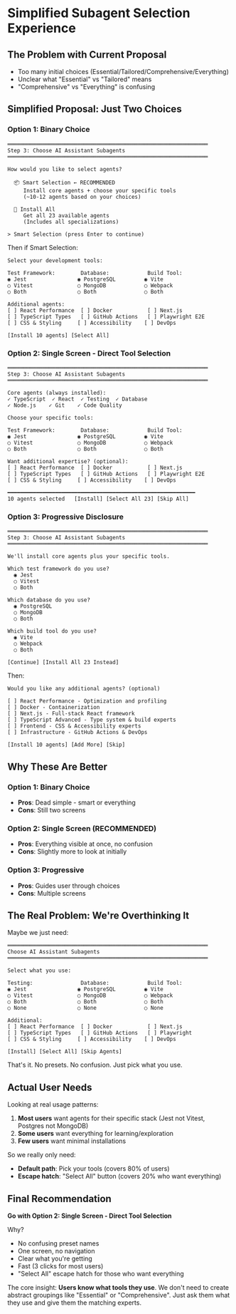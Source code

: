 # Simplified Subagent Selection Experience

## The Problem with Current Proposal
- Too many initial choices (Essential/Tailored/Comprehensive/Everything)
- Unclear what "Essential" vs "Tailored" means
- "Comprehensive" vs "Everything" is confusing

## Simplified Proposal: Just Two Choices

### Option 1: Binary Choice

```
═══════════════════════════════════════════════════════════════
Step 3: Choose AI Assistant Subagents
═══════════════════════════════════════════════════════════════

How would you like to select agents?

  📦 Smart Selection ← RECOMMENDED
     Install core agents + choose your specific tools
     (~10-12 agents based on your choices)
     
  🌟 Install All
     Get all 23 available agents
     (Includes all specializations)

> Smart Selection (press Enter to continue)
```

Then if Smart Selection:

```
Select your development tools:

Test Framework:        Database:            Build Tool:
◉ Jest                ◉ PostgreSQL         ◉ Vite
○ Vitest              ○ MongoDB            ○ Webpack
○ Both                ○ Both               ○ Both

Additional agents:
[ ] React Performance  [ ] Docker           [ ] Next.js
[ ] TypeScript Types   [ ] GitHub Actions   [ ] Playwright E2E
[ ] CSS & Styling     [ ] Accessibility    [ ] DevOps

[Install 10 agents] [Select All]
```

### Option 2: Single Screen - Direct Tool Selection

```
═══════════════════════════════════════════════════════════════
Step 3: Choose AI Assistant Subagents
═══════════════════════════════════════════════════════════════

Core agents (always installed):
✓ TypeScript  ✓ React  ✓ Testing  ✓ Database  
✓ Node.js    ✓ Git    ✓ Code Quality

Choose your specific tools:

Test Framework:        Database:            Build Tool:
◉ Jest                ◉ PostgreSQL         ◉ Vite
○ Vitest              ○ MongoDB            ○ Webpack
○ Both                ○ Both               ○ Both

Want additional expertise? (optional):
[ ] React Performance  [ ] Docker           [ ] Next.js
[ ] TypeScript Types   [ ] GitHub Actions   [ ] Playwright E2E
[ ] CSS & Styling     [ ] Accessibility    [ ] DevOps

━━━━━━━━━━━━━━━━━━━━━━━━━━━━━━━━━━━━━━━━━━━━━━━━━━━━━━━━━━━
10 agents selected   [Install] [Select All 23] [Skip All]
```

### Option 3: Progressive Disclosure

```
═══════════════════════════════════════════════════════════════
Step 3: Choose AI Assistant Subagents
═══════════════════════════════════════════════════════════════

We'll install core agents plus your specific tools.

Which test framework do you use?
  ◉ Jest
  ○ Vitest
  ○ Both
  
Which database do you use?
  ◉ PostgreSQL
  ○ MongoDB
  ○ Both
  
Which build tool do you use?
  ◉ Vite
  ○ Webpack
  ○ Both

[Continue] [Install All 23 Instead]
```

Then:

```
Would you like any additional agents? (optional)

[ ] React Performance - Optimization and profiling
[ ] Docker - Containerization
[ ] Next.js - Full-stack React framework
[ ] TypeScript Advanced - Type system & build experts
[ ] Frontend - CSS & Accessibility experts
[ ] Infrastructure - GitHub Actions & DevOps

[Install 10 agents] [Add More] [Skip]
```

## Why These Are Better

### Option 1: Binary Choice
- **Pros**: Dead simple - smart or everything
- **Cons**: Still two screens

### Option 2: Single Screen (RECOMMENDED)
- **Pros**: Everything visible at once, no confusion
- **Cons**: Slightly more to look at initially

### Option 3: Progressive
- **Pros**: Guides user through choices
- **Cons**: Multiple screens

## The Real Problem: We're Overthinking It

Maybe we just need:

```
═══════════════════════════════════════════════════════════════
Choose AI Assistant Subagents
═══════════════════════════════════════════════════════════════

Select what you use:

Testing:               Database:            Build Tool:
◉ Jest                ◉ PostgreSQL         ◉ Vite
○ Vitest              ○ MongoDB            ○ Webpack
○ Both                ○ Both               ○ Both
○ None                ○ None               ○ None

Additional:
[ ] React Performance  [ ] Docker           [ ] Next.js
[ ] TypeScript Types   [ ] GitHub Actions   [ ] Playwright
[ ] CSS & Styling     [ ] Accessibility    [ ] DevOps

[Install] [Select All] [Skip Agents]
```

That's it. No presets. No confusion. Just pick what you use.

## Actual User Needs

Looking at real usage patterns:

1. **Most users** want agents for their specific stack (Jest not Vitest, Postgres not MongoDB)
2. **Some users** want everything for learning/exploration
3. **Few users** want minimal installations

So we really only need:
- **Default path**: Pick your tools (covers 80% of users)
- **Escape hatch**: "Select All" button (covers 20% who want everything)

## Final Recommendation

**Go with Option 2: Single Screen - Direct Tool Selection**

Why?
- No confusing preset names
- One screen, no navigation
- Clear what you're getting
- Fast (3 clicks for most users)
- "Select All" escape hatch for those who want everything

The core insight: **Users know what tools they use**. We don't need to create abstract groupings like "Essential" or "Comprehensive". Just ask them what they use and give them the matching experts.
